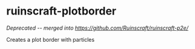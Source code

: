 # ruinscraft-plotborder

*Deprecated -- merged into https://github.com/Ruinscraft/ruinscraft-p2e/*

Creates a plot border with particles
